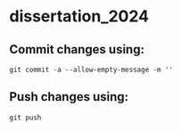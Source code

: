 # dissertation_2024
## Commit changes using: 
```git commit -a --allow-empty-message -m ''```
## Push changes using: 
```git push```
